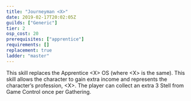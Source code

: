 ```yaml
---
title: "Journeyman <X>"
date: 2019-02-17T20:02:05Z
guilds: ["Generic"]
tier: 2
osp_cost: 20
prerequisites: ["apprentice"]
requirements: []
replacement: true
ladder: "master"
---
```

This skill replaces the Apprentice \<X> OS (where \<X> is the same). This skill allows the character to gain extra income and represents the character’s profession, \<X>. The player can collect an extra 3 Stell from Game Control once per Gathering.